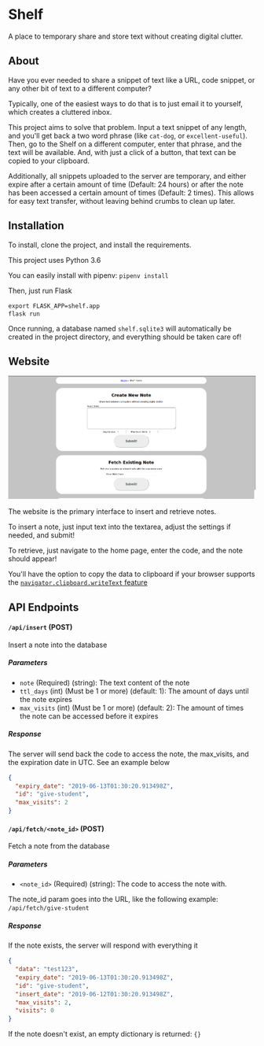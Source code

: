 # Shelf
A place to temporary share and store text without creating digital clutter.

## About
Have you ever needed to share a snippet of text like a URL, code snippet, or any other bit of text to a different computer?

Typically, one of the easiest ways to do that is to just email it to yourself, which creates a cluttered inbox.

This project aims to solve that problem. Input a text snippet of any length, and you'll get back a two word phrase (like `cat-dog`, or `excellent-useful`). Then, go to the Shelf on a different computer, enter that phrase, and the text will be available. And, with just a click of a button, that text can be copied to your clipboard.

Additionally, all snippets uploaded to the server are temporary, and either expire after a certain amount of time (Default: 24 hours) or after the note has been accessed a certain amount of times (Default: 2 times). This allows for easy text transfer, without leaving behind crumbs to clean up later.

## Installation

To install, clone the project, and install the requirements.

This project uses Python 3.6

You can easily install with pipenv: `pipenv install`

Then, just run Flask
```
export FLASK_APP=shelf.app
flask run
```

Once running, a database named `shelf.sqlite3` will automatically be created in the project directory, and everything should be taken care of!

## Website

![Homepage screenshot](screenshots/homepage.png)

The website is the primary interface to insert and retrieve notes.

To insert a note, just input text into the textarea, adjust the settings if needed, and submit!

To retrieve, just navigate to the home page, enter the code, and the note should appear!

You'll have the option to copy the data to clipboard if your browser supports the [`navigator.clipboard.writeText` feature](https://developer.mozilla.org/en-US/docs/Web/API/Clipboard/writeText#Browser_compatibility)

## API Endpoints

#### `/api/insert` (POST)
Insert a note into the database
##### Parameters
* `note` (Required) (string): The text content of the note
* `ttl_days` (int) (Must be 1 or more) (default: 1): The amount of days until the note expires
* `max_visits` (int) (Must be 1 or more) (default: 2): The amount of times the note can be accessed before it expires

##### Response
The server will send back the code to access the note, the max_visits, and the expiration date in UTC. See an example below

```json
{
  "expiry_date": "2019-06-13T01:30:20.913498Z",
  "id": "give-student",
  "max_visits": 2
}
```

#### `/api/fetch/<note_id>` (POST)
Fetch a note from the database
##### Parameters
* `<note_id>` (Required) (string): The code to access the note with. 

The note_id param goes into the URL, like the following example: `/api/fetch/give-student`

##### Response
If the note exists, the server will respond with everything it 
```json
{
  "data": "test123",
  "expiry_date": "2019-06-13T01:30:20.913498Z",
  "id": "give-student",
  "insert_date": "2019-06-12T01:30:20.913498Z",
  "max_visits": 2,
  "visits": 0
}
```

If the note doesn't exist, an empty dictionary is returned: `{}`
